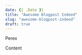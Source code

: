 ```yaml
---
date: {{ .Date }}
title: "Awesome Blogpost Indeed"
slug: "awesome-blogpost-indeed"
draft: true
---
```


Perex

<!-- more -->

Content
